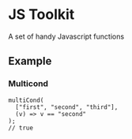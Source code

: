 # JS Toolkit

A set of handy Javascript functions

## Example

### Multicond

```
multiCond(
  ["first", "second", "third"],
  (v) => v == "second"
);
// true

```
